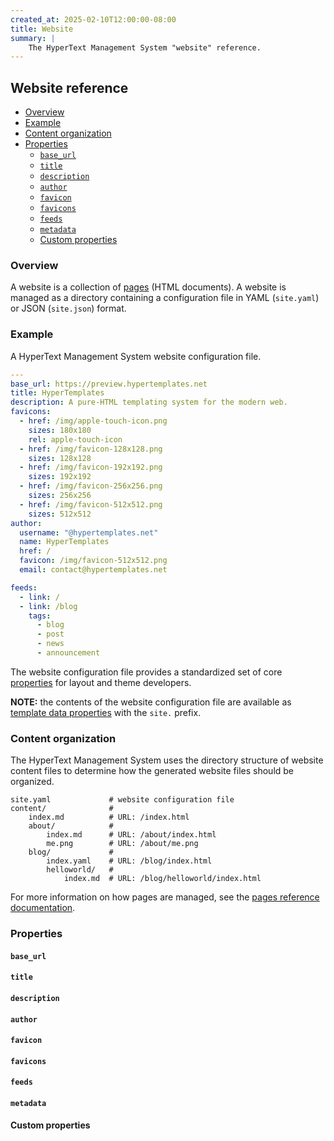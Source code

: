 ```yaml
---
created_at: 2025-02-10T12:00:00-08:00
title: Website
summary: |
    The HyperText Management System "website" reference.
---
```


## Website reference

* [Overview](#overview)
* [Example](#overview)
* [Content organization](#content-organization)
* [Properties](#properties)
  * [`base_url`](#base_url)
  * [`title`](#title)
  * [`description`](#description)
  * [`author`](#author)
  * [`favicon`](#favicon)
  * [`favicons`](#favicons)
  * [`feeds`](#feeds)
  * [`metadata`](#metadata)
  * [Custom properties](#custom-properties)

### Overview

A website is a collection of [pages] (HTML documents).
A website is managed as a directory containing a configuration file in YAML (`site.yaml`) or JSON (`site.json`) format.

### Example

A HyperText Management System website configuration file.

<code-snippet ht-element filename='site.yaml'>

```yaml
---
base_url: https://preview.hypertemplates.net
title: HyperTemplates
description: A pure-HTML templating system for the modern web.
favicons:
  - href: /img/apple-touch-icon.png
    sizes: 180x180
    rel: apple-touch-icon
  - href: /img/favicon-128x128.png
    sizes: 128x128
  - href: /img/favicon-192x192.png
    sizes: 192x192
  - href: /img/favicon-256x256.png
    sizes: 256x256
  - href: /img/favicon-512x512.png
    sizes: 512x512
author:
  username: "@hypertemplates.net"
  name: HyperTemplates
  href: /
  favicon: /img/favicon-512x512.png
  email: contact@hypertemplates.net

feeds:
  - link: /
  - link: /blog
    tags:
      - blog
      - post
      - news
      - announcement
```

</code-snippet>

The website configuration file provides a standardized set of core [properties](#properties) for layout and theme developers.

<doc-quote ht-element notice>

**NOTE:** the contents of the website configuration file are available as [template data properties] with the `site.` prefix.

</doc-quote>

### Content organization

The HyperText Management System uses the directory structure of website content files to determine how the generated website files should be organized.

```shell
site.yaml             # website configuration file
content/              # 
    index.md          # URL: /index.html
    about/            # 
        index.md      # URL: /about/index.html
        me.png        # URL: /about/me.png
    blog/             # 
        index.yaml    # URL: /blog/index.html
        helloworld/   #
            index.md  # URL: /blog/helloworld/index.html
```

For more information on how pages are managed, see the [pages reference documentation].

### Properties

#### `base_url`

#### `title`

#### `description`

#### `author`

#### `favicon`

#### `favicons`

#### `feeds`

#### `metadata`

#### Custom properties

<!-- Links -->
[pages]: /docs/reference/cms/pages/
[template data properties]: /docs/reference/core/data/#template-data-properties
[pages reference documentation]: /docs/reference/cms/pages/